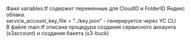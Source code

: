 Фаил variables.tf содержит переменные для CloudID и FolderID Яндекс облака.  
service_account_key_file = "../key.json" - генерируется через YC CLI  
В файле main.tf описана процедура создания сервисного аккаунта (s3account) и создания бакета (s3-buck)  
